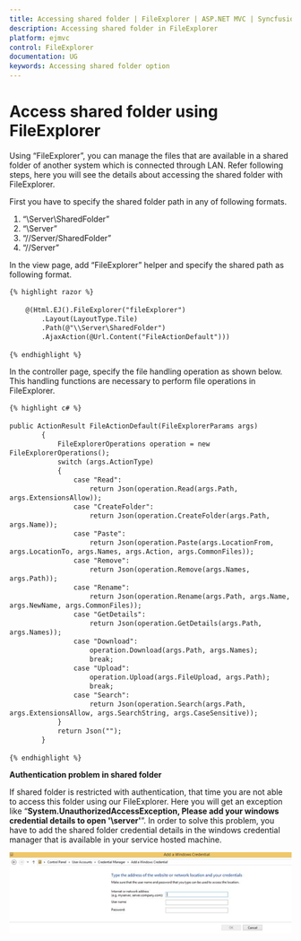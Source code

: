 ```yaml
---
title: Accessing shared folder | FileExplorer | ASP.NET MVC | Syncfusion
description: Accessing shared folder in FileExplorer
platform: ejmvc
control: FileExplorer
documentation: UG
keywords: Accessing shared folder option
---
```


# Access shared folder using FileExplorer

Using “FileExplorer”, you can manage the files that are available in a shared folder of another system which is connected through LAN. Refer following steps, here you will see the details about accessing the shared folder with FileExplorer. 

First you have to specify the shared folder path in any of following formats.

1. “\\Server\SharedFolder”
2. “\\Server”
3. “//Server/SharedFolder”
4. “//Server”

In the view page, add “FileExplorer” helper and specify the shared path as following format.


    {% highlight razor %}

        @(Html.EJ().FileExplorer("fileExplorer")
            .Layout(LayoutType.Tile)
            .Path(@"\\Server\SharedFolder")
            .AjaxAction(@Url.Content("FileActionDefault")))

    {% endhighlight %}

In the controller page, specify the file handling operation as shown below. This handling functions are necessary to perform file operations in FileExplorer.

    {% highlight c# %}

    public ActionResult FileActionDefault(FileExplorerParams args)
            {
                FileExplorerOperations operation = new FileExplorerOperations();
                switch (args.ActionType)
                {
                    case "Read":
                        return Json(operation.Read(args.Path, args.ExtensionsAllow));
                    case "CreateFolder":
                        return Json(operation.CreateFolder(args.Path, args.Name));
                    case "Paste":
                        return Json(operation.Paste(args.LocationFrom, args.LocationTo, args.Names, args.Action, args.CommonFiles));
                    case "Remove":
                        return Json(operation.Remove(args.Names, args.Path));
                    case "Rename":
                        return Json(operation.Rename(args.Path, args.Name, args.NewName, args.CommonFiles));
                    case "GetDetails":
                        return Json(operation.GetDetails(args.Path, args.Names));
                    case "Download":
                        operation.Download(args.Path, args.Names);
                        break;               
                    case "Upload":
                        operation.Upload(args.FileUpload, args.Path);
                        break;
                    case "Search":
                        return Json(operation.Search(args.Path, args.ExtensionsAllow, args.SearchString, args.CaseSensitive));
                }
                return Json("");
            }

    {% endhighlight %}

**Authentication problem in shared folder**

If shared folder is restricted with authentication, that time you are not able to access this folder using our FileExplorer. Here you will get an exception like “**System.UnauthorizedAccessException, Please add your windows credential details to open '\\server\'**”. In order to solve this problem, you have to add the shared folder credential details in the windows credential manager that is available in your service hosted machine.

![Access shared folder using FileExplorer in ASP.NET MVC.](accessingsharedfolder_images/aspnetmvc-file-explorer-access-shared-folder.jpeg)

